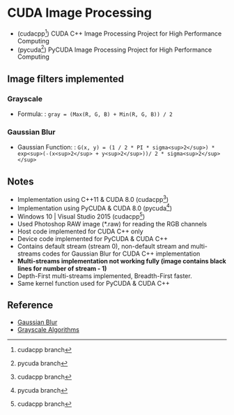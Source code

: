 # CUDA Image Processing

- (cudacpp[^1]) CUDA C++ Image Processing Project for High Performance Computing
- (pycuda[^2]) PyCUDA Image Processing Project for High Performance Computing

## Image filters implemented
### Grayscale
- Formula:
: `gray = (Max(R, G, B) + Min(R, G, B)) / 2`

### Gaussian Blur
- Gaussian Function:
: `G(x, y) = (1 / 2 * PI * sigma<sup>2</sup>) * exp<sup>(-(x<sup>2</sup> + y<sup>2</sup>))/ 2 * sigma<sup>2</sup></sup>`

## Notes
- Implementation using C++11 & CUDA 8.0 (cudacpp[^1])
- Implementation using PyCUDA & CUDA 8.0 (pycuda[^2])
- Windows 10 | Visual Studio 2015 (cudacpp[^1])
- Used Photoshop RAW image (*.raw) for reading the RGB channels
- Host code implemented for CUDA C++ only
- Device code implemented for PyCUDA & CUDA C++
- Contains default stream (stream 0), non-default stream and multi-streams codes for Gaussian Blur for CUDA C++ implementation
- **Multi-streams implementation not working fully (image contains black lines for number of stream - 1)**
- Depth-First multi-streams implemented, Breadth-First faster.
- Same kernel function used for PyCUDA & CUDA C++

## Reference
- [Gaussian Blur](http://www.pixelstech.net/article/1353768112-Gaussian-Blur-Algorithm)
- [Grayscale Algorithms](http://www.tannerhelland.com/3643/grayscale-image-algorithm-vb6/)

[^1]: cudacpp branch
[^2]: pycuda branch
